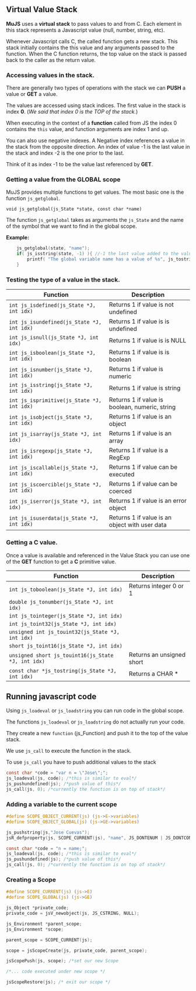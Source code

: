 ## Virtual Value Stack ##

**MuJS** uses a **virtual stack** to pass values to and from C. Each element in this stack represents a Javascript value (null, number, string, etc).




Whenever Javascript calls C, the called function gets a new stack. This stack initially contains the this value and any arguments passed to the function. When the C function returns, the top value on the stack is passed back to the caller as the return value.

### Accessing values in the stack. ###

There are generally two types of operations with the stack we can **PUSH** a value or **GET** a value.

The values are accessed using stack indices. The first value in the stack is index **0**.
(*We said that index 0 is the TOP of the stack.*)

When executing in the context of a **function** called from JS the index 0 contains the `this` value, and function arguments are index 1 and up.

You can also use negative indexes. A Negative index references a value in the stack from the opposite direction. An index of value -1 is the last value in the stack and index -2 is the one prior to the last.

Think of it as index -1 to be the value last referenced by **GET**.

### Getting a value from the GLOBAL scope ###

MuJS provides multiple functions to get values. The most basic one is the function `js_getglobal`.

`void js_getglobal(js_State *state, const char *name)`

The function `js_getglobal` takes as arguments the `js_State` and the name of the symbol that we want to find in the global scope.

**Example:**
```C
	js_getglobal(state, "name");
	if( js_isstring(state, -1) ){ //-1 the last value added to the value stack
		printf( "The global variable name has a value of %s", js_tostring(state, -1) );
	}
```

### Testing the type of a value in the stack. ###


| Function | Description |
| -- | -- |
| `int js_isdefined(js_State *J, int idx)` | Returns 1 if value is not undefined |
| `int js_isundefined(js_State *J, int idx)` | Returns 1 if value is is undefined |
| `int js_isnull(js_State *J, int idx)` | Returns 1 if value is is NULL |
| `int js_isboolean(js_State *J, int idx)` | Returns 1 if value is is boolean |
| `int js_isnumber(js_State *J, int idx)` | Returns 1 if value is numeric |
| `int js_isstring(js_State *J, int idx)` | Returns 1 if value is string |
| `int js_isprimitive(js_State *J, int idx)` | Returns 1 if value is boolean, numeric, string |
| `int js_isobject(js_State *J, int idx)` | Returns 1 if value is an object |
| `int js_isarray(js_State *J, int idx)` | Returns 1 if value is an array |
| `int js_isregexp(js_State *J, int idx)` | Returns 1 if value is a RegExp |
| `int js_iscallable(js_State *J, int idx)` | Returns 1 if value can be executed |
| `int js_iscoercible(js_State *J, int idx)` | Returns 1 if value can be coerced |
| `int js_iserror(js_State *J, int idx)` | Returns 1 if value is an error object |
| `int js_isuserdata(js_State *J, int idx)` | Returns 1 if value is an object with user data |

### Getting a C value. ###

Once a value is available and referenced in the Value Stack you can use one of the **GET** function to get a **C** primitive value.

| Function | Description |
| -- | -- |
| `int js_toboolean(js_State *J, int idx)` | Returns integer 0 or 1 |
| `double js_tonumber(js_State *J, int idx)` |  |
| `int js_tointeger(js_State *J, int idx)` |  |
| `int js_toint32(js_State *J, int idx)` |  |
| `unsigned int js_touint32(js_State *J, int idx)` |  |
| `short js_toint16(js_State *J, int idx)` |  |
| `unsigned short js_touint16(js_State *J, int idx)` | Returns an unsigned short |
| `const char *js_tostring(js_State *J, int idx)` |  Returns a CHAR * |

## Running javascript code ##

Using `js_loadeval` or `js_loadstring` you can run code in the global scope.

The functions `js_loadeval` or `js_loadstring` do not actually run your code.

They create a new `function` (js_Function) and push it to the top of the value stack.

We use `js_call` to execute the function in the stack.

To use `js_call` you have to push additional values to the stack
```c
const char *code = "var n = \"Jose\";";
js_loadeval(js, code); /*this is similar to eval*/
js_pushundefined(js); /*push value of this*/
js_call(js, 0); /*currently the function is on top of stack*/
```

### Adding a variable to the current scope ###

```c
#define SCOPE_OBJECT_CURRENT(js) (js->E->variables)
#define SCOPE_OBJECT_GLOBAL(js) (js->GE->variables)

js_pushstring(js,"Jose Cuevas");
jsR_defproperty(js, SCOPE_CURRENT(js), "name", JS_DONTENUM | JS_DONTCONF, stackidx(js, -1), NULL, NULL);

const char *code = "n = name;";
js_loadeval(js, code); /*this is similar to eval*/
js_pushundefined(js); /*push value of this*/
js_call(js, 0); /*currently the function is on top of stack*/

```

### Creating a Scope ###

```c
#define SCOPE_CURRENT(js) (js->E)
#define SCOPE_GLOBAL(js) (js->GE)

js_Object *private_code;
private_code = jsV_newobject(js, JS_CSTRING, NULL);

js_Environment *parent_scope;
js_Environment *scope;

parent_scope = SCOPE_CURRENT(js);

scope = jsScopeCreate(js, private_code, parent_scope);

jsScopePush(js, scope); /*set our new Scope

/*... code executed under new scope */

jsScopeRestore(js); /* exit our scope */

```
